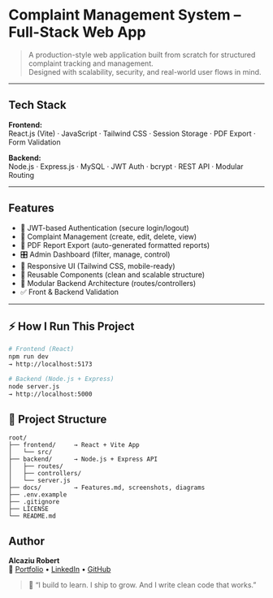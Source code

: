 
# Complaint Management System – Full-Stack Web App

> A production-style web application built from scratch for structured complaint tracking and management.  
> Designed with scalability, security, and real-world user flows in mind.

---

## Tech Stack

**Frontend:**  
React.js (Vite) · JavaScript · Tailwind CSS · Session Storage · PDF Export · Form Validation

**Backend:**  
Node.js · Express.js · MySQL · JWT Auth · bcrypt · REST API · Modular Routing

---

##  Features

- 🔐 JWT-based Authentication (secure login/logout)
- 📝 Complaint Management (create, edit, delete, view)
- 📁 PDF Report Export (auto-generated formatted reports)
- 🎛️ Admin Dashboard (filter, manage, control)
- 📱 Responsive UI (Tailwind CSS, mobile-ready)
- 🧩 Reusable Components (clean and scalable structure)
- 📂 Modular Backend Architecture (routes/controllers)
- ✅ Front & Backend Validation

---

## ⚡ How I Run This Project

```bash
# Frontend (React)
npm run dev
→ http://localhost:5173

# Backend (Node.js + Express)
node server.js
→ http://localhost:5000
```

## 📂 Project Structure

```
root/
├── frontend/     → React + Vite App
│   └── src/
├── backend/      → Node.js + Express API
│   ├── routes/
│   ├── controllers/
│   └── server.js
├── docs/         → Features.md, screenshots, diagrams
├── .env.example
├── .gitignore
├── LICENSE
└── README.md
```

##  Author

**Alcaziu Robert**  
🔗 [Portfolio](https://alcaziurobert.ro) • [LinkedIn](https://linkedin.com/in/alcaziurobert) • [GitHub](https://github.com/robertalc1)


> 💬 “I build to learn. I ship to grow. And I write clean code that works.”
